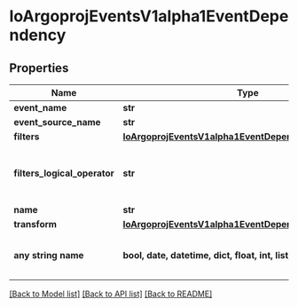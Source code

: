 # IoArgoprojEventsV1alpha1EventDependency


## Properties
Name | Type | Description | Notes
------------ | ------------- | ------------- | -------------
**event_name** | **str** |  | [optional] 
**event_source_name** | **str** |  | [optional] 
**filters** | [**IoArgoprojEventsV1alpha1EventDependencyFilter**](IoArgoprojEventsV1alpha1EventDependencyFilter.md) |  | [optional] 
**filters_logical_operator** | **str** | FiltersLogicalOperator defines how different filters are evaluated together. Available values: and (&amp;&amp;), or (||) Is optional and if left blank treated as and (&amp;&amp;). | [optional] 
**name** | **str** |  | [optional] 
**transform** | [**IoArgoprojEventsV1alpha1EventDependencyTransformer**](IoArgoprojEventsV1alpha1EventDependencyTransformer.md) |  | [optional] 
**any string name** | **bool, date, datetime, dict, float, int, list, str, none_type** | any string name can be used but the value must be the correct type | [optional]

[[Back to Model list]](../README.md#documentation-for-models) [[Back to API list]](../README.md#documentation-for-api-endpoints) [[Back to README]](../README.md)


